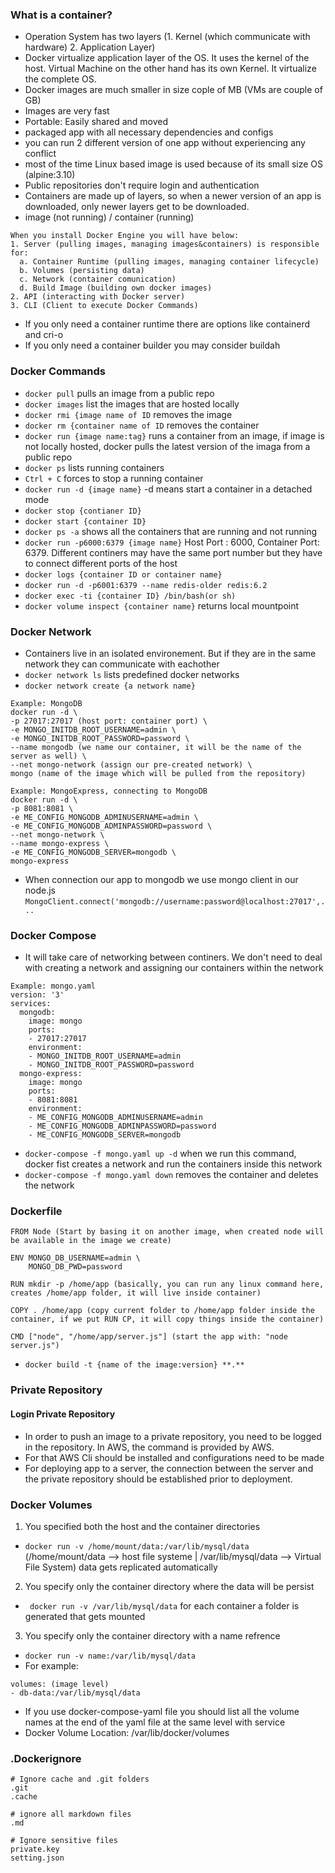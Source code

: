 ### What is a container?
- Operation System has two layers (1. Kernel (which communicate with hardware) 2. Application Layer)
- Docker virtualize application layer of the OS. It uses the kernel of the host. Virtual Machine on the other hand has its own Kernel. It virtualize the complete OS.
- Docker images are much smaller in size cople of MB (VMs are couple of GB)
- Images are very fast
- Portable: Easily shared and moved
- packaged app with all necessary dependencies and configs
- you can run 2 different version of one app without experiencing any conflict
- most of the time Linux based image is used because of its small size OS (alpine:3.10)
- Public repositories don't require login and authentication
- Containers are made up of layers, so when a newer version of an app is downloaded, only newer layers get to be downloaded.
- image (not running) / container (running)

```
When you install Docker Engine you will have below:
1. Server (pulling images, managing images&containers) is responsible for:
  a. Container Runtime (pulling images, managing container lifecycle)
  b. Volumes (persisting data)
  c. Network (container comunication)
  d. Build Image (building own docker images)
2. API (interacting with Docker server)
3. CLI (Client to execute Docker Commands)
```

- If you only need a container runtime there are options like containerd and cri-o
- If you only need a container builder you may consider buildah


### Docker Commands
- `docker pull` pulls an image from a public repo
- `docker images` list the images that are hosted locally  
- `docker rmi {image name of ID` removes the image
- `docker rm {container name of ID` removes the container
- `docker run {image name:tag}` runs a container from an image, if image is not locally hosted, docker pulls the latest version of the imaga from a public repo
- `docker ps` lists running containers
- `Ctrl + C` forces to stop a running container
- `docker run -d {image name}` -d means start a container in a detached mode
- `docker stop {contianer ID}`
- `docker start {container ID}`
- `docker ps -a` shows all the containers that are running and not running
- `docker run -p6000:6379 {image name}` Host Port : 6000, Container Port: 6379. Different continers may have the same port number but they have to connect different ports of the host
- `docker logs {container ID or container name}`
- `docker run -d -p6001:6379 --name redis-older redis:6.2` 
- `docker exec -ti {container ID} /bin/bash(or sh)` 
- `docker volume inspect {container name}` returns local mountpoint

### Docker Network

- Containers live in an isolated environement. But if they are in the same network they can communicate with eachother
- `docker network ls` lists predefined docker networks
- `docker network create {a network name}`

```
Example: MongoDB
docker run -d \
-p 27017:27017 (host port: container port) \
-e MONGO_INITDB_ROOT_USERNAME=admin \
-e MONGO_INITDB_ROOT_PASSWORD=password \
--name mongodb (we name our container, it will be the name of the server as well) \
--net mongo-network (assign our pre-created network) \
mongo (name of the image which will be pulled from the repository)
```
```
Example: MongoExpress, connecting to MongoDB
docker run -d \
-p 8081:8081 \
-e ME_CONFIG_MONGODB_ADMINUSERNAME=admin \
-e ME_CONFIG_MONGODB_ADMINPASSWORD=password \
--net mongo-network \
--name mongo-express \
-e ME_CONFIG_MONGODB_SERVER=mongodb \
mongo-express
```
- When connection our app to mongodb we use mongo client in our node.js `MongoClient.connect('mongodb://username:password@localhost:27017',...`

### Docker Compose

- It will take care of networking between continers. We don't need to deal with creating a network and assigning our containers within the network

```
Example: mongo.yaml
version: '3'
services:
  mongodb:
    image: mongo
    ports:
    - 27017:27017
    environment:
    - MONGO_INITDB_ROOT_USERNAME=admin
    - MONGO_INITDB_ROOT_PASSWORD=password
  mongo-express:
    image: mongo
    ports:
    - 8081:8081
    environment:
    - ME_CONFIG_MONGODB_ADMINUSERNAME=admin
    - ME_CONFIG_MONGODB_ADMINPASSWORD=password
    - ME_CONFIG_MONGODB_SERVER=mongodb
```
- `docker-compose -f mongo.yaml up -d` when we run this command, docker fist creates a network and run the containers inside this network
- `docker-compose -f mongo.yaml down` removes the container and deletes the network

### Dockerfile

```
FROM Node (Start by basing it on another image, when created node will be available in the image we create)

ENV MONGO_DB_USERNAME=admin \
    MONGO_DB_PWD=password

RUN mkdir -p /home/app (basically, you can run any linux command here, creates /home/app folder, it will live inside container)

COPY . /home/app (copy current folder to /home/app folder inside the container, if we put RUN CP, it will copy things inside the container)

CMD ["node", "/home/app/server.js"] (start the app with: "node server.js")
```

- `docker build -t {name of the image:version} **.**`

### Private Repository

#### Login Private Repository

- In order to push an image to a private repository, you need to be logged in the repository. In AWS, the command is provided by AWS.
- For that AWS Cli should be installed and configurations need to be made
- For deploying app to a server, the connection between the server and the private repository should be established prior to deployment.   

### Docker Volumes
1) You specified both the host and the container directories
- `docker run -v /home/mount/data:/var/lib/mysql/data` (/home/mount/data --> host file systeme | /var/lib/mysql/data --> Virtual File System) data gets replicated automatically
2) You specify only the container directory where the data will be persist
- ` docker run -v /var/lib/mysql/data` for each container a folder is generated that gets mounted 
3) You specify only the container directory with a name refrence
- `docker run -v name:/var/lib/mysql/data` 
- For example: 
``` 
volumes: (image level)
- db-data:/var/lib/mysql/data 
```
- If you use docker-compose-yaml file you should list all the volume names at the end of the yaml file at the same level with service
- Docker Volume Location: /var/lib/docker/volumes

### .Dockerignore

```
# Ignore cache and .git folders
.git
.cache

# ignore all markdown files
.md

# Ignore sensitive files
private.key
setting.json
```


